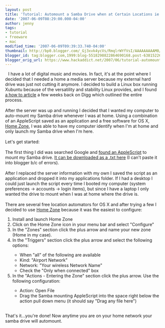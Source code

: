 ```yaml
---
layout: post
title: 'Tutorial: Automount a Samba Drive when at Certain Locations ie Home'
date: '2007-06-09T08:29:00.000-04:00'
author: jenny
tags:
- tutorial
- freeware
- mac
modified_time: '2007-06-09T09:39:33.740-04:00'
thumbnail: http://bp0.blogger.com/_Gj3xvk4ycVs/RmqlrWYfVsI/AAAAAAAAAM0/aVVQUx3X6EM/s72-c/AppIcon.png
blogger_id: tag:blogger.com,1999:blog-5518298822864690168.post-6381522651580082609
blogger_orig_url: https://www.hackaddict.net/2007/06/tutorial-automount-samba-drive-when-at.html
---
```


<a onblur="try {parent.deselectBloggerImageGracefully();} catch(e) {}" href="http://bp0.blogger.com/_Gj3xvk4ycVs/RmqlrWYfVsI/AAAAAAAAAM0/aVVQUx3X6EM/s1600-h/AppIcon.png"><img style="margin: 0pt 10px 10px 0pt; float: left; cursor: pointer;" src="http://bp0.blogger.com/_Gj3xvk4ycVs/RmqlrWYfVsI/AAAAAAAAAM0/aVVQUx3X6EM/s320/AppIcon.png" alt="" id="BLOGGER_PHOTO_ID_5074050094347540162" border="0" /></a>I have a lot of digital music and movies.  In fact, it's at the point where I decided that I needed a home a media server because my external hard drive was just not cutting it anymore.  I decided to build a Linux box running Xubuntu because of the versatility and stability Linux provides, and I found <a href="http://www.bit-tech.net/bits/2007/06/05/build_your_own_server/1">a how to article</a> a few weeks back on Digg which outlined the entire process.<br /><br />After the server was up and running I decided that I wanted my computer to auto-mount my Samba drive whenever I was at home.   Using a combination of an AppleScript saved as an application and a free software for OS X, <a href="http://metaquark.de/homezone/">Home Zone</a>, I was able to have my computer identify when I'm at home and only launch my Samba drive when I'm here.<br /><br />Let's get started:<br /><br />The first thing I did was searched Google and <a href="http://forums.macosxhints.com/archive/index.php/t-16189.html">found an AppleScript</a> to mount my Samba drive.  <a href="http://www.divshare.com/download/886266-ce9">It can be downloaded as a .txt here</a> (I can't paste it into blogger b/c of errors).<br /><br />After I replaced the server information with my own I saved the script as an application and dropped it into my applications folder.  If I had a desktop I could just launch the script every time I booted my computer (system preferences -> accounts -> login items), but since I have a laptop I only wanted the drive to mount when I was at home where the drive is.<br /><br />There are several free location automators for OS X and after trying a few I decided to use <a href="http://metaquark.de/homezone/">Home Zone</a> because it was the easiest to configure:<ol><li>Install and launch Home Zone</li><li>Click on the Home Zone icon in your menu bar and select "Configure"</li><li>In the "Zones" section click the plus arrow and name your new zone (Home in my case).</li><li>In the "Triggers" section click the plus arrow and select the following options:</li><ul><li>When "all" of the following are available</li><li>Kind: "Airport Network"</li><li>Network: "Your wireless Network Name"</li><li>Check the "Only when connected" box</li></ul><li>In the "Actions - Entering the Zone" section click the plus arrow.  Use the following configuration:<br /></li><ul><li>Action: Open File</li><li>Drag the Samba mounting AppleScript into the space right below the action pull down menu (it should say "Drag any file here")<br /><br /><a onblur="try {parent.deselectBloggerImageGracefully();} catch(e) {}" href="http://bp0.blogger.com/_Gj3xvk4ycVs/RmqtPWYfVuI/AAAAAAAAANE/j8mgMz0nfAE/s1600-h/ishot-2.jpg"><img style="margin: 0px auto 10px; display: block; text-align: center; cursor: pointer;" src="http://bp0.blogger.com/_Gj3xvk4ycVs/RmqtPWYfVuI/AAAAAAAAANE/j8mgMz0nfAE/s400/ishot-2.jpg" alt="" id="BLOGGER_PHOTO_ID_5074058409404225250" border="0" /></a></li></ul></ol>That's it...you're done!  Now anytime you are on your home network your samba drive will automount.<br /><workgroup><user><pwd><server></server></pwd></user></workgroup>